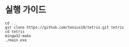 # 실행 가이드
```
cd ..
git clone https://github.com/tenius10/tetris.git tetris
cd tetris
mingw32-make
./main.exe
```
